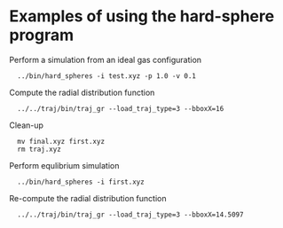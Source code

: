 # Examples of using the hard-sphere program

Perform a simulation from an ideal gas configuration
```
  ../bin/hard_spheres -i test.xyz -p 1.0 -v 0.1 
```

Compute the radial distribution function
```
  ../../traj/bin/traj_gr --load_traj_type=3 --bboxX=16
```

Clean-up
```
  mv final.xyz first.xyz
  rm traj.xyz
```

Perform equlibrium simulation
```
  ../bin/hard_spheres -i first.xyz
```

Re-compute the radial distribution function
```
  ../../traj/bin/traj_gr --load_traj_type=3 --bboxX=14.5097 
```

